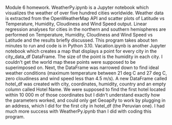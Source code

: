 Module 6 homework.  WeatherPy.ipynb is a Jupyter notebook which visualizes the weather of over five hundred cities worldwide.  Weather data is extracted from the OpenWeatherMap API and scatter plots of Latitude vs Temperature, Humidity, Cloudiness and Wind Speed output.  Linear regression analyses for cities in the northern and southern hemispheres are performed on Temperature, Humidity, Cloudiness and Wind Speed vs Latitude and the results briefly discussed.  This program takes about ten minutes to run and code is in Python 3.10.  Vacation.ipynb is another Jupyter notebook which creates a map that displays a point for every city in the city_data_df DataFrame.  The size of the point is the humidity in each city.  I couldn't get the world map these points were supposed to be superimposed on.  Next, the DataFrame was narrowed down to find ideal weather conditions (maximum temperature between 21 deg C and 27 deg C, zero cloudiness and wind speed less than 4.5 m/s).  A new DataFrame called hotel_df was created with city, coordinates, humidity, country and an empty column called Hotel Name.  We were supposed to find the first hotel located within 10 000 m of those coordinates but I didn't understand exactly how the parameters worked, and could only get Geoapify to work by plugging in an address, which I did for the first city in hotel_df (the Peruvian one).  I had much more success with WeatherPy.ipynb than I did with coding this program.


